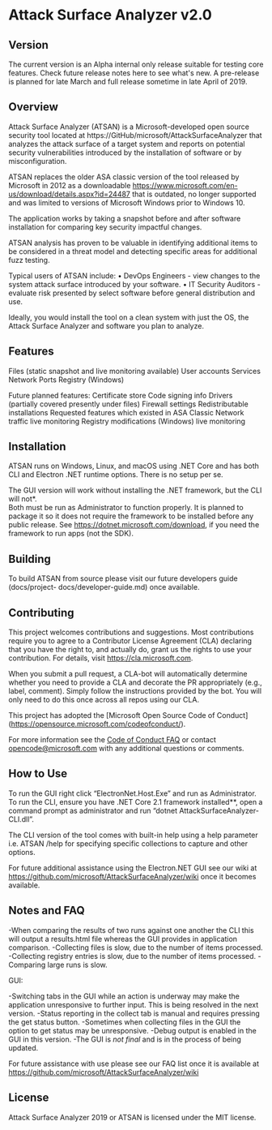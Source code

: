 ﻿# Attack Surface Analyzer v2.0

## Version

The current version is an Alpha internal only release suitable for testing core
features.  Check future release notes here to see what's new.  A pre-release is
planned for late March and full release sometime in late April of 2019.

## Overview

Attack Surface Analyzer (ATSAN) is a Microsoft-developed open source security tool 
located at https://GitHub/microsoft/AttackSurfaceAnalyzer that analyzes the attack 
surface of a target system and reports on potential security vulnerabilities introduced by 
the installation of software or by misconfiguration. 

ATSAN replaces the older ASA classic version of the tool released by Microsoft in 2012 
as a downloadable https://www.microsoft.com/en-us/download/details.aspx?id=24487 
that is outdated, no longer supported and was limited to versions of Microsoft Windows 
prior to Windows 10.  

The application works by taking a snapshot before and after software installation for 
comparing key security impactful changes.

ATSAN analysis has proven to be valuable in identifying additional items to be 
considered in a threat model and detecting specific areas for additional fuzz testing.

Typical users of ATSAN include:
• DevOps Engineers - view changes to the system attack surface introduced by your 
software.
• IT Security Auditors - evaluate risk presented by select software before general 
distribution and use.

Ideally, you would install the tool on a clean system with just the OS, the
Attack Surface Analyzer and software you plan to analyze.

## Features

Files (static snapshot and live monitoring available)
User accounts
Services
Network Ports
Registry (Windows)

Future planned features:
Certificate store
Code signing info
Drivers (partially covered presently under files)
Firewall settings
Redistributable installations
Requested features which existed in ASA Classic
Network traffic live monitoring
Registry modifications (Windows) live monitoring

## Installation

ATSAN runs on Windows, Linux, and macOS using .NET Core and has both CLI and 
Electron .NET runtime options.  There is no setup per se.

The GUI version will work without installing the .NET framework, but the CLI will not*.  
Both must be run as Administrator to function properly.  It is planned to package it 
so it does not require the framework to be installed before any public release.
See https://dotnet.microsoft.com/download, if you need the framework to run apps (not the SDK).

## Building

To build ATSAN from source please visit our future developers guide (docs/project-
docs/developer-guide.md) once available.

## Contributing

This project welcomes contributions and suggestions. Most contributions require you to 
agree to a Contributor License Agreement (CLA) declaring that you have the right to, 
and actually do, grant us the rights to use your contribution. For details, visit 
https://cla.microsoft.com.

When you submit a pull request, a CLA-bot will automatically determine whether you 
need to provide a CLA and decorate the PR appropriately (e.g., label, comment). Simply 
follow the instructions provided by the bot. You will only need to do this once across all 
repos using our CLA.

This project has adopted the [Microsoft Open Source Code of Conduct]
(https://opensource.microsoft.com/codeofconduct/).

For more information see the [Code of Conduct FAQ](https://opensource.microsoft.com/codeofconduct/faq/) or
contact [opencode@microsoft.com](mailto:opencode@microsoft.com) with any additional questions or comments.

## How to Use

To run the GUI right click 
“ElectronNet.Host.Exe” and run as Administrator.  To run the CLI, ensure you have 
.NET Core 2.1 framework installed**,  open a command prompt as administrator 
and run “dotnet AttackSurfaceAnalyzer-CLI.dll”.

The CLI version of the tool comes with built-in help using a help parameter i.e. ATSAN 
/help for specifying specific collections to capture and other options.  

For future additional assistance using the Electron.NET GUI see our wiki at 
https://github.com/microsoft/AttackSurfaceAnalyzer/wiki once it becomes available.

## Notes and FAQ

-When comparing the results of two runs against one another the CLI this will output a 
results.html file whereas the GUI provides in application comparison.
-Collecting files is slow, due to the number of items processed.
-Collecting registry entries is slow, due to the number of items processed.
-Comparing large runs is slow.

GUI:

-Switching tabs in the GUI while an action is underway may make the application 
unresponsive to further input.  This is being resolved in the next version.
-Status reporting in the collect tab is manual and requires pressing the get status button.
-Sometimes when collecting files in the GUI the option to get status may be 
unresponsive.
-Debug output is enabled in the GUI in this version.
-The GUI is *not final* and is in the process of being updated.

For future assistance with use please see our FAQ list once it is available at 
https://github.com/microsoft/AttackSurfaceAnalyzer/wiki 

## License

Attack Surface Analyzer 2019 or ATSAN is licensed under the MIT license.
